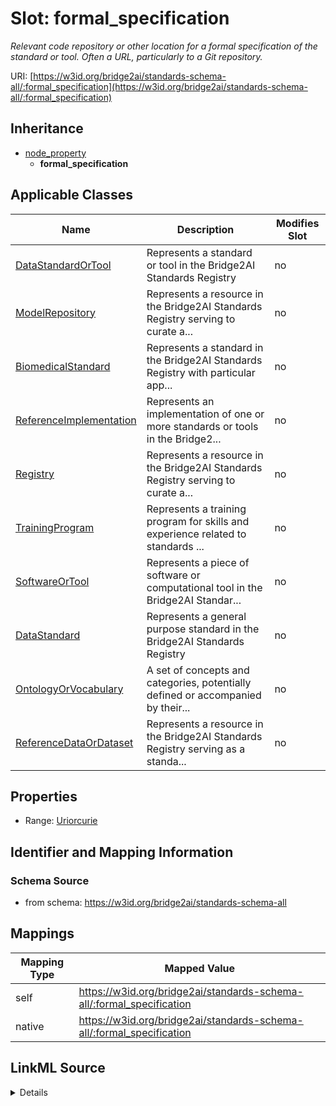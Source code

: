

# Slot: formal_specification


_Relevant code repository or other location for a formal specification of the standard or tool. Often a URL, particularly to a Git repository._





URI: [https://w3id.org/bridge2ai/standards-schema-all/:formal_specification](https://w3id.org/bridge2ai/standards-schema-all/:formal_specification)




## Inheritance

* [node_property](node_property.md)
    * **formal_specification**






## Applicable Classes

| Name | Description | Modifies Slot |
| --- | --- | --- |
| [DataStandardOrTool](DataStandardOrTool.md) | Represents a standard or tool in the Bridge2AI Standards Registry |  no  |
| [ModelRepository](ModelRepository.md) | Represents a resource in the Bridge2AI Standards Registry serving to curate a... |  no  |
| [BiomedicalStandard](BiomedicalStandard.md) | Represents a standard in the Bridge2AI Standards Registry with particular app... |  no  |
| [ReferenceImplementation](ReferenceImplementation.md) | Represents an implementation of one or more standards or tools in the Bridge2... |  no  |
| [Registry](Registry.md) | Represents a resource in the Bridge2AI Standards Registry serving to curate a... |  no  |
| [TrainingProgram](TrainingProgram.md) | Represents a training program for skills and experience related to standards ... |  no  |
| [SoftwareOrTool](SoftwareOrTool.md) | Represents a piece of software or computational tool in the Bridge2AI Standar... |  no  |
| [DataStandard](DataStandard.md) | Represents a general purpose standard in the Bridge2AI Standards Registry |  no  |
| [OntologyOrVocabulary](OntologyOrVocabulary.md) | A set of concepts and categories, potentially defined or accompanied by their... |  no  |
| [ReferenceDataOrDataset](ReferenceDataOrDataset.md) | Represents a resource in the Bridge2AI Standards Registry serving as a standa... |  no  |







## Properties

* Range: [Uriorcurie](Uriorcurie.md)





## Identifier and Mapping Information







### Schema Source


* from schema: https://w3id.org/bridge2ai/standards-schema-all




## Mappings

| Mapping Type | Mapped Value |
| ---  | ---  |
| self | https://w3id.org/bridge2ai/standards-schema-all/:formal_specification |
| native | https://w3id.org/bridge2ai/standards-schema-all/:formal_specification |




## LinkML Source

<details>
```yaml
name: formal_specification
description: Relevant code repository or other location for a formal specification
  of the standard or tool. Often a URL, particularly to a Git repository.
from_schema: https://w3id.org/bridge2ai/standards-schema-all
rank: 1000
is_a: node_property
domain: NamedThing
alias: formal_specification
domain_of:
- DataStandardOrTool
range: uriorcurie

```
</details>